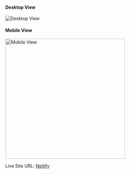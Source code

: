 #### Desktop View

<img src="./images/manage-landing-page-desktop.png" alt="Desktop View">

#### Mobile View

<img src="./images/manage-landing-page-mobile.png" alt="Mobile View" style = "width: 375px; object-fit:cover;">

Live Site URL: [Netlify](https://manage-page-frontend-mentor.netlify.app/)
